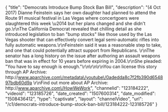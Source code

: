 {
    "title": "Democrats Introduce Bump Stock Ban Bill",
    "description": "(4 Oct 2017) Dianne Feinstein says her own daughter had planned to attend the Route 91 musical festival in Las Vegas where concertgoers were slaughtered this week \u2014 but her plans changed and she didn't go.\r\nThe California Democrat revealed that chilling detail as she introduced legislation to ban \"bump stocks\" like those used by the Las Vegas shooter that can effectively convert legal semi-automatic rifles into fully automatic weapons.\r\nFeinstein said it was a reasonable step to take, and one that could potentially attract support from Republicans. \r\nThe senator has a long history on the issue after authoring an assault weapons ban that was in effect for 10 years before expiring in 2004.\r\nShe pleaded: \"You have to say enough is enough.\"\r\n\r\n\r\nYou can license this story through AP Archive: http:\/\/www.aparchive.com\/metadata\/youtube\/0adedda8c7f2fb390d654897bdb60d9a \r\nFind out more about AP Archive: http:\/\/www.aparchive.com\/HowWeWork",
    "channelid": "123184222",
    "videoid": "123185726",
    "date_created": "1507600314",
    "date_modified": "1508436412",
    "type": "captivate",
    "layout": "channelVideo",
    "url": "\/c1\/democrats-introduce-bump-stock-ban-bill\/123184222-123185726"
}